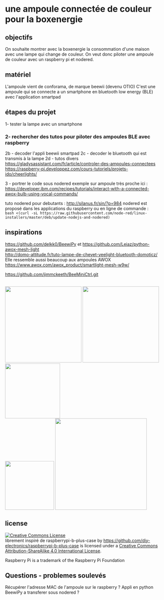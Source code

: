 # une ampoule connectée de couleur pour la boxenergie

## objectifs
On souhaite montrer avec la boxenergie la consommation d'une maison avec une lampe qui change de couleur.
On veut donc piloter une ampoule de couleur avec un raspberry pi et nodered.

## matériel
L'ampoule vient de conforama, de marque beewii (devenu OTIO)
C'est une ampoule qui se connecte a un smartphone en bluetooth low energy (BLE) avec l'application smartpad

## étapes du projet
1- tester la lampe avec un smartphone

### 2- rechercher des tutos pour piloter des ampoules BLE avec raspberry
2b - decoder l'appli beewii smartpad
2c - decoder le bluetooth qui est transmis à la lampe
2d - tutos divers
https://gladysassistant.com/fr/article/controler-des-ampoules-connectees <br>
https://raspberry-pi.developpez.com/cours-tutoriels/projets-ido/cheerlights/


3 - portrer le code sous nodered
exemple sur ampoule très proche ici : <br>
https://developer.ibm.com/recipes/tutorials/interact-with-a-connected-awox-bulb-using-vocal-commands/

tuto nodered pour debutants :
http://silanus.fr/sin/?p=984
nodered est proposé dans les applications du raspberry ou en ligne de commande : <br>
```bash <(curl -sL https://raw.githubusercontent.com/node-red/linux-installers/master/deb/update-nodejs-and-nodered)```


## inspirations
https://github.com/delkk0/BeewiPy et https://github.com/Leiaz/python-awox-mesh-light <br>
http://domo-attitude.fr/tuto-lampe-de-chevet-yeelight-bluetooth-domoticz/ <br>
Elle ressemble aussi beaucoup aux ampoules AWOX https://www.awox.com/awox_product/smartlight-mesh-w9w/

https://github.com/jimmckeeth/BeeMiniCtrl.git <br><br>

<img src="http://www.bee-wi.com/wp-content/uploads/2016/09/BLR11.png" width="250"/> <img src="http://www.bee-wi.com/wp-content/uploads/2017/06/BLH04-U1E.png" width="250"/> <img src="http://actu-smartphones.com/wp-content/uploads/2015/02/boite.jpg" width="180"/> <br>
<img src=https://i.pinimg.com/236x/c1/d5/04/c1d504a513c66ceb0d76fcadc991d631.jpg width="160"/>  <img src=https://mir-s3-cdn-cf.behance.net/project_modules/disp/0bb82849055337.56084b140b852.jpg width="300" /><br>

## license

<a rel="license" href="http://creativecommons.org/licenses/by-sa/4.0/"><img alt="Creative Commons License" style="border-width:0" src="https://i.creativecommons.org/l/by-sa/4.0/88x31.png" /></a><br />
<span xmlns:dct="http://purl.org/dc/terms/" property="dct:title">librement inspiré de raspberrypi-b-plus-case</span> by <a xmlns:cc="http://creativecommons.org/ns#" href="https://github.com/diy-electronics/raspberrypi-b-plus-case" property="cc:attributionName" rel="cc:attributionURL">https://github.com/diy-electronics/raspberrypi-b-plus-case</a> is licensed under a <a rel="license" href="http://creativecommons.org/licenses/by-sa/4.0/">Creative Commons Attribution-ShareAlike 4.0 International License</a>.

Raspberry Pi is a trademark of the Raspberry Pi Foundation

## Questions - problemes soulevés
Récupérer l'adresse MAC de l'ampoule sur le raspberry ?
Appli en python BeewiPy a transferer sous nodered ?



